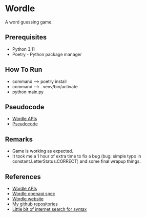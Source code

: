 # Wordle

A word guessing game.

## Prerequisites

- Python 3.11
- Poetry - Python package manager

## How To Run

- command --> poetry install
- command --> . venv/bin/activate
- python main.py

## Pseudocode

- [Wordle APIs](./wordle_api.http)
- [Pseudocode](./pseudocode.pseudo)

## Remarks

- Game is working as expected.
- It took me a 1 hour of extra time to fix a bug (bug: simple typo in constant.LetterStatus.CORRECT) and some final wrapup things.

## References

- [Wordle APIs](https://wordle.votee.dev:8000/redoc)
- [Wordle openapi spec](./wordle_openapi_spec.json)
- [Wordle website](https://www.nytimes.com/games/wordle/index.html)
- [My github repositories](https://github.com/anuprshetty?tab=repositories)
- [Little bit of internet search for syntax](https://www.google.com)

